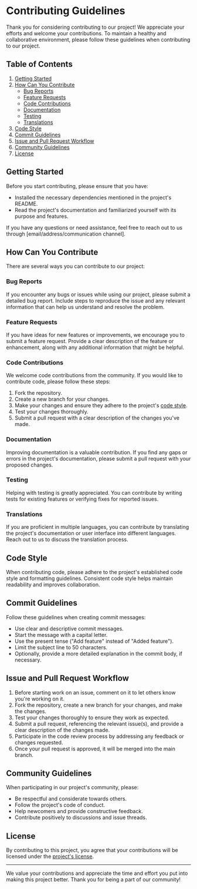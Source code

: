 # Contributing Guidelines

Thank you for considering contributing to our project! We appreciate your efforts and welcome your contributions. To maintain a healthy and collaborative environment, please follow these guidelines when contributing to our project.

## Table of Contents

1. [Getting Started](#getting-started)
2. [How Can You Contribute](#how-can-you-contribute)
    - [Bug Reports](#bug-reports)
    - [Feature Requests](#feature-requests)
    - [Code Contributions](#code-contributions)
    - [Documentation](#documentation)
    - [Testing](#testing)
    - [Translations](#translations)
3. [Code Style](#code-style)
4. [Commit Guidelines](#commit-guidelines)
5. [Issue and Pull Request Workflow](#issue-and-pull-request-workflow)
6. [Community Guidelines](#community-guidelines)
7. [License](#license)

## Getting Started

Before you start contributing, please ensure that you have:

- Installed the necessary dependencies mentioned in the project's README.
- Read the project's documentation and familiarized yourself with its purpose and features.

If you have any questions or need assistance, feel free to reach out to us through [email/address/communication channel].

## How Can You Contribute

There are several ways you can contribute to our project:

### Bug Reports

If you encounter any bugs or issues while using our project, please submit a detailed bug report. Include steps to reproduce the issue and any relevant information that can help us understand and resolve the problem.

### Feature Requests

If you have ideas for new features or improvements, we encourage you to submit a feature request. Provide a clear description of the feature or enhancement, along with any additional information that might be helpful.

### Code Contributions

We welcome code contributions from the community. If you would like to contribute code, please follow these steps:

1. Fork the repository.
2. Create a new branch for your changes.
3. Make your changes and ensure they adhere to the project's [code style](#code-style).
4. Test your changes thoroughly.
5. Submit a pull request with a clear description of the changes you've made.

### Documentation

Improving documentation is a valuable contribution. If you find any gaps or errors in the project's documentation, please submit a pull request with your proposed changes.

### Testing

Helping with testing is greatly appreciated. You can contribute by writing tests for existing features or verifying fixes for reported issues.

### Translations

If you are proficient in multiple languages, you can contribute by translating the project's documentation or user interface into different languages. Reach out to us to discuss the translation process.

## Code Style

When contributing code, please adhere to the project's established code style and formatting guidelines. Consistent code style helps maintain readability and improves collaboration.

## Commit Guidelines

Follow these guidelines when creating commit messages:

- Use clear and descriptive commit messages.
- Start the message with a capital letter.
- Use the present tense ("Add feature" instead of "Added feature").
- Limit the subject line to 50 characters.
- Optionally, provide a more detailed explanation in the commit body, if necessary.

## Issue and Pull Request Workflow

1. Before starting work on an issue, comment on it to let others know you're working on it.
2. Fork the repository, create a new branch for your changes, and make the changes.
3. Test your changes thoroughly to ensure they work as expected.
4. Submit a pull request, referencing the relevant issue(s), and provide a clear description of the changes made.
5. Participate in the code review process by addressing any feedback or changes requested.
6. Once your pull request is approved, it will be merged into the main branch.

## Community Guidelines

When participating in our project's community, please:

- Be respectful and considerate towards others.
- Follow the project's code of conduct.
- Help newcomers and provide constructive feedback.
- Contribute positively to discussions and issue threads.

## License

By contributing to this project, you agree that your contributions will be licensed under the [project's license](https://github.com/Giuseppe-Bianc/qbRayTracepm/blob/master/LICENSE).

---

We value your contributions and appreciate the time and effort you put into making this project better. Thank you for being a part of our community!
